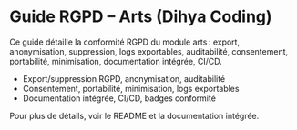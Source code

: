 # Guide RGPD – Arts (Dihya Coding)

Ce guide détaille la conformité RGPD du module arts : export, anonymisation, suppression, logs exportables, auditabilité, consentement, portabilité, minimisation, documentation intégrée, CI/CD.

- Export/suppression RGPD, anonymisation, auditabilité
- Consentement, portabilité, minimisation, logs exportables
- Documentation intégrée, CI/CD, badges conformité

Pour plus de détails, voir le README et la documentation intégrée.
